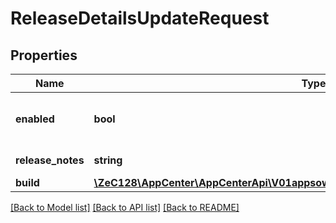 # ReleaseDetailsUpdateRequest

## Properties
Name | Type | Description | Notes
------------ | ------------- | ------------- | -------------
**enabled** | **bool** | Toggle this release to be enable distribute/download or not. | [optional] 
**release_notes** | **string** | Release notes for this release. | [optional] 
**build** | [**\ZeC128\AppCenter\AppCenterApi\V01appsownerNameappNamereleasesreleaseIdBuild**](V01appsownerNameappNamereleasesreleaseIdBuild.md) |  | [optional] 

[[Back to Model list]](../README.md#documentation-for-models) [[Back to API list]](../README.md#documentation-for-api-endpoints) [[Back to README]](../README.md)


